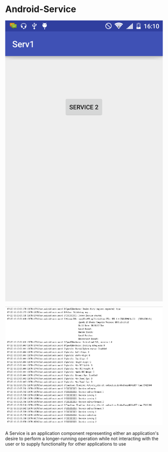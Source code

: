 # Android-Service

![](https://raw.githubusercontent.com/Ruslan-Aliyev/Android-Service/master/Illustrations/andserv1.png)

![](https://raw.githubusercontent.com/Ruslan-Aliyev/Android-Service/master/Illustrations/andserv2.PNG)


A Service is an application component representing either an application's desire to perform a longer-running operation while not interacting with the user or to supply functionality for other applications to use
